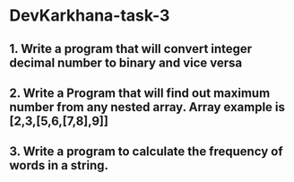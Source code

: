 # DevKarkhana-task-3



## 1. Write a program that will convert integer decimal number to binary and vice versa


## 2. Write a Program that will find out maximum number from any nested array. Array example is [2,3,[5,6,[7,8],9]]


## 3. Write a program to calculate the frequency of words in a string.
